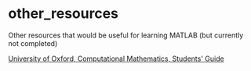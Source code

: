 # other_resources

Other resources that would be useful for learning MATLAB (but currently not completed)

[University of Oxford, Computational Mathematics, Students' Guide](oxford.pdf)
